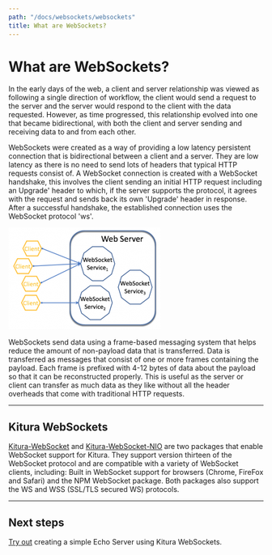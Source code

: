 ```yaml
---
path: "/docs/websockets/websockets"
title: What are WebSockets?
---
```


# What are WebSockets?

In the early days of the web, a client and server relationship was viewed as following a single direction of workflow, the client would send a request to the server and the server would respond to the client with the data requested. However, as time progressed, this relationship evolved into one that became bidirectional, with both the client and server sending and receiving data to and from each other.

WebSockets were created as a way of providing a low latency persistent connection that is bidirectional between a client and a server. They are low latency as there is no need to send lots of headers that typical HTTP requests consist of. A WebSocket connection is created with a WebSocket handshake, this involves the client sending an initial HTTP request including an Upgrade' header to which, if the server supports the protocol, it agrees with the request and sends back its own 'Upgrade' header in response. After a successful handshake, the established connection uses the WebSocket protocol 'ws'.

![Websocket Picture](../../../images/websocket.png)

WebSockets send data using a frame-based messaging system that helps reduce the amount of non-payload data that is transferred. Data is transferred as messages that consist of one or more frames containing the payload. Each frame is prefixed with 4-12 bytes of data about the payload so that it can be reconstructed properly. This is useful as the server or client can transfer as much data as they like without all the header overheads that come with traditional HTTP requests.

---

## Kitura WebSockets

[Kitura-WebSocket](https://github.com/IBM-Swift/Kitura-WebSocket) and [Kitura-WebSocket-NIO](https://github.com/Kitura/Kitura-WebSocket-NIO) are two packages that enable WebSocket support for Kitura. They support version thirteen of the WebSocket protocol and are compatible with a variety of WebSocket clients, including: Built in WebSocket support for browsers (Chrome, FireFox and Safari) and the NPM WebSocket package. Both packages also support the WS and WSS (SSL/TLS secured WS) protocols.

---

## Next steps

[Try out](./echo-server) creating a simple Echo Server using Kitura WebSockets.
